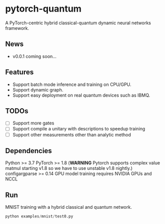 # pytorch-quantum
A PyTorch-centric hybrid classical-quantum dynamic neural networks framework.

## News
- v0.0.1 coming soon...

## Features
- Support batch mode inference and training on CPU/GPU.
- Support dynamic graph.
- Support easy deployment on real quantum devices such as IBMQ.

## TODOs
- [ ] Support more gates
- [ ] Support compile a unitary with descriptions to speedup training
- [ ] Support other measurements other than analytic method

## Dependencies
Python >= 3.7
PyTorch >= 1.8 (**WARNING** Pytorch supports complex value matmul starting v1.8 so we have to use unstable v1.8 nightly.)
configargparse >= 0.14
GPU model training requires NVIDIA GPUs and NCCL

## Run
MNIST training with a hybrid classical and quantum network.
```python
python examples/mnist/test0.py
```
